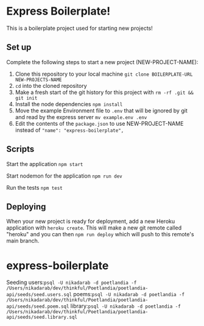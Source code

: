 # Express Boilerplate!

This is a boilerplate project used for starting new projects!

## Set up

Complete the following steps to start a new project (NEW-PROJECT-NAME):

1. Clone this repository to your local machine `git clone BOILERPLATE-URL NEW-PROJECTS-NAME`
2. `cd` into the cloned repository
3. Make a fresh start of the git history for this project with `rm -rf .git && git init`
4. Install the node dependencies `npm install`
5. Move the example Environment file to `.env` that will be ignored by git and read by the express server `mv example.env .env`
6. Edit the contents of the `package.json` to use NEW-PROJECT-NAME instead of `"name": "express-boilerplate",`

## Scripts

Start the application `npm start`

Start nodemon for the application `npm run dev`

Run the tests `npm test`

## Deploying

When your new project is ready for deployment, add a new Heroku application with `heroku create`. This will make a new git remote called "heroku" and you can then `npm run deploy` which will push to this remote's main branch.

# express-boilerplate

Seeding
users:`psql -U nikadarab -d poetlandia -f /Users/nikadarab/dev/thinkful/Poetlandia/poetlandia-api/seeds/seed.users.sql`
poems:`psql -U nikadarab -d poetlandia -f /Users/nikadarab/dev/thinkful/Poetlandia/poetlandia-api/seeds/seed.poem.sql`
library:`psql -U nikadarab -d poetlandia -f /Users/nikadarab/dev/thinkful/Poetlandia/poetlandia-api/seeds/seed.library.sql`
